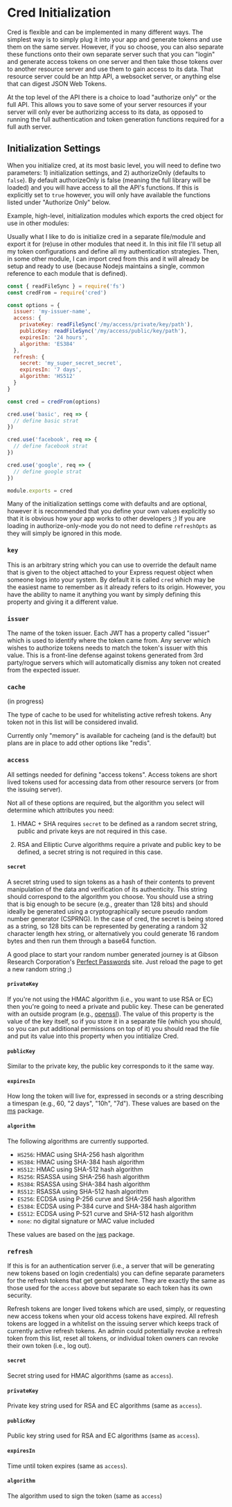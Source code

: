 # Cred Initialization

Cred is flexible and can be implemented in many different ways. The simplest way
is to simply plug it into your app and generate tokens and use them on the same
server. However, if you so choose, you can also separate these functions onto
their own separate server such that you can "login" and generate access tokens
on one server and then take those tokens over to another resource server and use
them to gain access to its data. That resource server could be an http API, a
websocket server, or anything else that can digest JSON Web Tokens.

At the top level of the API there is a choice to load "authorize only" or the
full API. This allows you to save some of your server resources if your server
will only ever be authorizing access to its data, as opposed to running the full
authentication and token generation functions required for a full auth server.

## Initialization Settings

When you initialize cred, at its most basic level, you will need to define two
parameters: 1) initialization settings, and 2) authorizeOnly (defaults to `false`).
By default authorizeOnly is false (meaning the full library will be loaded) and
you will have access to all the API's functions. If this is explicitly set to
`true` however, you will only have available the functions listed under
"Authorize Only" below.

Example, high-level, initialization modules which exports the cred object for
use in other modules:

Usually what I like to do is initialize cred in a separate file/module and
export it for (re)use in other modules that need it. In this init file I'll
setup all my token configurations and define all my authentication strategies.
Then, in some other module, I can import cred from this and it will already be
setup and ready to use (because Nodejs maintains a single, common reference to
each module that is defined).

```javascript
const { readFileSync } = require('fs')
const credFrom = require('cred')

const options = {
  issuer: 'my-issuer-name',
  access: {
    privateKey: readFileSync('/my/access/private/key/path'),
    publicKey: readFileSync('/my/access/public/key/path'),
    expiresIn: '24 hours',
    algorithm: 'ES384'
  },
  refresh: {
    secret: 'my_super_secret_secret',
    expiresIn: '7 days',
    algorithm: 'HS512'
  }
}

const cred = credFrom(options)

cred.use('basic', req => {
  // define basic strat
})

cred.use('facebook', req => {
  // define facebook strat
})

cred.use('google', req => {
  // define google strat
})

module.exports = cred
```

Many of the initialization settings come with defaults and are optional, however
it is recommended that you define your own values explicitly so that it is
obvious how your app works to other developers ;) If you are loading in
authorize-only-mode you do not need to define `refreshOpts` as they will simply
be ignored in this mode.

### `key`

This is an arbitrary string which you can use to override the default name that
is given to the object attached to your Express request object when someone logs
into your system. By default it is called `cred` which may be the easiest name
to remember as it already refers to its origin. However, you have the ability
to name it anything you want by simply defining this property and giving it a
different value.

### `issuer`

The name of the token issuer. Each JWT has a property called "issuer"
which is used to identify where the token came from. Any server which wishes to
authorize tokens needs to match the token's issuer with this value. This is a
front-line defense against tokens generated from 3rd party/rogue servers which
will automatically dismiss any token not created from the expected issuer.

### `cache`

(in progress)

The type of cache to be used for whitelisting active refresh tokens. Any token
not in this list will be considered invalid.

Currently only "memory" is available for cacheing (and is the default) but plans
are in place to add other options like "redis".

### `access`

All settings needed for defining "access tokens". Access tokens are short lived
tokens used for accessing data from other resource servers (or from the issuing
server).

Not all of these  options are required, but the algorithm you select will
determine which  attributes you need:

1) HMAC + SHA requires `secret` to be defined as a random secret string, public
and private keys are not required in this case.

2) RSA and Elliptic Curve algorithms require a private and public key to be
defined, a secret string is not required in this case.

#### `secret`

A secret string used to sign tokens as a hash of their contents to prevent
manipulation of the data and verification of its authenticity. This string
should correspond to the algorithm you choose. You  should use a string that is
big enough to be secure (e.g., greater than 128  bits) and should ideally be
generated using a cryptographically secure pseudo random number generator
(CSPRNG). In the case of cred, the secret is being stored as a string, so 128
bits can be represented by generating a random 32 character length hex string,
or alternatively you could generate 16 random bytes and then run them through a
base64 function.

A good place to start your random number generated journey is at Gibson Research
Corporation's [Perfect Passwords](https://www.grc.com/passwords.htm) site. Just
reload the page to get a new random string ;)

#### `privateKey`

If you're not using the HMAC algorithm (i.e., you want to use RSA or EC) then
you're going to need a private and public key. These can be generated with an
outside program (e.g., [openssl](https://www.openssl.org/)). The value of this
property is the value of the key itself, so if you store it in a separate file
(which you should, so you can put additional permissions on top of it) you
should read the file and put its value into this property when you intitialize
Cred.

#### `publicKey`

Similar to the private key, the public key corresponds to it the same way.

#### `expiresIn`

How long the token will live for, expressed in seconds or a string describing a
timespan (e.g., 60, "2 days", "10h", "7d"). These values are based on the
[ms](https://github.com/zeit/ms) package.

#### `algorithm`

The following algorithms are currently supported.

- `HS256`: HMAC using SHA-256 hash algorithm
- `HS384`: HMAC using SHA-384 hash algorithm
- `HS512`: HMAC using SHA-512 hash algorithm
- `RS256`: RSASSA using SHA-256 hash algorithm
- `RS384`: RSASSA using SHA-384 hash algorithm
- `RS512`: RSASSA using SHA-512 hash algorithm
- `ES256`: ECDSA using P-256 curve and SHA-256 hash algorithm
- `ES384`: ECDSA using P-384 curve and SHA-384 hash algorithm
- `ES512`: ECDSA using P-521 curve and SHA-512 hash algorithm
- `none`: no digital signature or MAC value included

These values are based on the [jws](https://github.com/brianloveswords/node-jws)
package.

### `refresh`

If this is for an authentication server (i.e., a server that will be generating
new tokens based on login credentials) you can define separate parameters for
the refresh tokens that get generated here. They are exactly the same as those
used for the `access` above but separate so each token has its own security.

Refresh tokens are longer lived tokens which are used, simply, or requesting
new access tokens when your old access tokens have expired. All refresh tokens
are logged in a whitelist on the issuing server which keeps track of currently
active refresh tokens. An admin could potentially revoke a refresh token from
this list, reset all tokens, or individual token owners can revoke their own
token (i.e., log out).

#### `secret`

Secret string used for HMAC algorithms (same as `access`).

#### `privateKey`

Private key string used for RSA and EC algorithms (same as `access`).

#### `publicKey`

Public key string used for RSA and EC algorithms (same as `access`).

#### `expiresIn`

Time until token expires (same as `access`).

#### `algorithm`

The algorithm used to sign the token (same as `access`)
